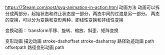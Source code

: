 https://75team.com/post/svg-animation-in-action.html
动画方法
动画可以拆分成两部分，起始状态和终止状态是一部分，两态中间的过渡是另一部分。
两态的变换，可以分为变换和变形两种，即线性变换和非线性变换

变换动画：
        transform平移、旋转、缩放、斜歪、矩阵变换

变形动画
描边动画 stroke-dashoffset stroke-dasharray
路径轨迹动画 path offsetpath
路径变形动画 path
